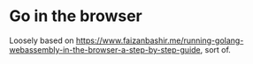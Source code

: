 # Go in the browser

Loosely based on <https://www.faizanbashir.me/running-golang-webassembly-in-the-browser-a-step-by-step-guide>, sort of.

